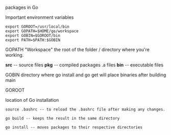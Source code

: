 packages in Go

Important environment variables 


```
export GOROOT=/usr/local/bin
export GOPATH=$HOME/go/workspace
export GOBIN=$GOROOT/bin
export PATH=$PATH:$GOBIN
```

GOPATH "Workspace" the root of the folder / directory where you're working. 

**src** -- source files
**pkg** -- compiled packages .a files
**bin** -- executable files 

GOBIN
directory where go install and go get will place binaries after building main

GOROOT 

location of Go installation

```
source .bashrc -- to reload the .bashrc file after making any changes. 

go build -- keeps the result in the same directory 

go install -- moves packages to their respective directories 
```
